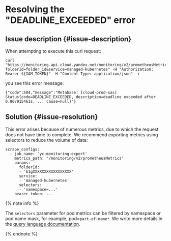 # Resolving the "DEADLINE_EXCEEDED" error


## Issue description {#issue-description}

When attempting to execute this curl request:
```
curl "https://monitoring.api.cloud.yandex.net/monitoring/v2/prometheusMetrics/?folderId=folder_id&service=managed-kubernetes" -H "Authorization: Bearer ${IAM_TOKEN}" -H "Content-Type: application/json" -i
```
you see this error message:
```
{"code":504,"message":"Metabase: [cloud-prod-sas] Status{code=DEADLINE_EXCEEDED, description=deadline exceeded after 0.807915461s, ... cause=null}"}
```

## Solution {#issue-resolution}

This error arises because of numerous metrics, due to which the request does not have time to complete. We recommend exporting metrics using selectors to reduce the volume of data:
```
scrape_configs:
  - job_name: 'yc-monitoring-export'
    metrics_path: '/monitoring/v2/prometheusMetrics'
    params:
      folderId:
      - 'b1gXXXXXXXXXXXXXXXXX'
      service:
      - 'managed-kubernetes'
      selectors:
      - 'namespace=...'
    bearer_token: ...
```

{% note info %}

The `selectors` parameter for pod metrics can be filtered by namespace or pod name mask, for example, pod=`part-of-name*`. We write more details in the [query language documentation](https://cloud.yandex.ru/docs/monitoring/concepts/querying).

{% endnote %}